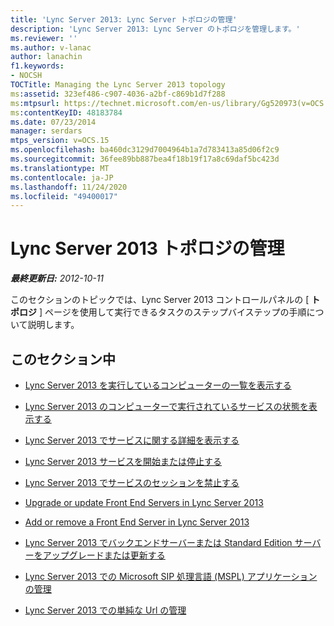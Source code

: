 ```yaml
---
title: 'Lync Server 2013: Lync Server トポロジの管理'
description: 'Lync Server 2013: Lync Server のトポロジを管理します。'
ms.reviewer: ''
ms.author: v-lanac
author: lanachin
f1.keywords:
- NOCSH
TOCTitle: Managing the Lync Server 2013 topology
ms:assetid: 323ef486-c907-4036-a2bf-c869b1d7f288
ms:mtpsurl: https://technet.microsoft.com/en-us/library/Gg520973(v=OCS.15)
ms:contentKeyID: 48183784
ms.date: 07/23/2014
manager: serdars
mtps_version: v=OCS.15
ms.openlocfilehash: ba460dc3129d7004964b1a7d783413a85d06f2c9
ms.sourcegitcommit: 36fee89bb887bea4f18b19f17a8c69daf5bc423d
ms.translationtype: MT
ms.contentlocale: ja-JP
ms.lasthandoff: 11/24/2020
ms.locfileid: "49400017"
---
```

# <a name="managing-the-lync-server-2013-topology"></a>Lync Server 2013 トポロジの管理

<div data-xmlns="http://www.w3.org/1999/xhtml">

<div class="topic" data-xmlns="http://www.w3.org/1999/xhtml" data-msxsl="urn:schemas-microsoft-com:xslt" data-cs="https://msdn.microsoft.com/">

<div data-asp="https://msdn2.microsoft.com/asp">



</div>

<div id="mainSection">

<div id="mainBody">

<span> </span>

_**最終更新日:** 2012-10-11_

このセクションのトピックでは、Lync Server 2013 コントロールパネルの [ **トポロジ** ] ページを使用して実行できるタスクのステップバイステップの手順について説明します。

<div>

## <a name="in-this-section"></a>このセクション中

  - [Lync Server 2013 を実行しているコンピューターの一覧を表示する](lync-server-2013-view-a-list-of-computers-running-lync-server-2013.md)

  - [Lync Server 2013 のコンピューターで実行されているサービスの状態を表示する](lync-server-2013-view-the-status-of-services-running-on-a-computer.md)

  - [Lync Server 2013 でサービスに関する詳細を表示する](lync-server-2013-view-details-about-a-service.md)

  - [Lync Server 2013 サービスを開始または停止する](lync-server-2013-start-or-stop-lync-server-services.md)

  - [Lync Server 2013 でサービスのセッションを禁止する](lync-server-2013-prevent-sessions-for-services.md)

  - [Upgrade or update Front End Servers in Lync Server 2013](lync-server-2013-upgrade-or-update-front-end-servers.md)

  - [Add or remove a Front End Server in Lync Server 2013](lync-server-2013-add-or-remove-a-front-end-server.md)

  - [Lync Server 2013 でバックエンドサーバーまたは Standard Edition サーバーをアップグレードまたは更新する](lync-server-2013-upgrade-or-update-a-back-end-server-or-standard-edition-server.md)

  - [Lync Server 2013 での Microsoft SIP 処理言語 (MSPL) アプリケーションの管理](lync-server-2013-managing-microsoft-sip-processing-language-mspl-applications.md)

  - [Lync Server 2013 での単純な Url の管理](lync-server-2013-managing-simple-urls.md)

</div>

</div>

<span> </span>

</div>

</div>

</div>

